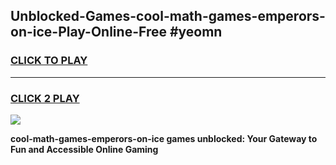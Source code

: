 
## Unblocked-Games-cool-math-games-emperors-on-ice-Play-Online-Free #yeomn
<h3>
<a href="https://us.freeplayer.one?title=cool-math-games-emperors-on-ice&ref=10M">CLICK TO PLAY</a></h3>
<hr>

<h3>
<a href="https://us.freeplayer.one?title=cool-math-games-emperors-on-ice&ref=10M">CLICK 2 PLAY</a>
  
</h3>

<a href="https://us.freeplayer.one?title=cool-math-games-emperors-on-ice&ref=10M"><img src="https://clearcache.store/games.png"></a>


**cool-math-games-emperors-on-ice games unblocked: Your Gateway to Fun and Accessible Online Gaming**
